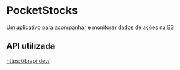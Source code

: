 # PocketStocks
Um aplicativo para acompanhar e monitorar dados de ações na B3 

## API utilizada
https://brapi.dev/

